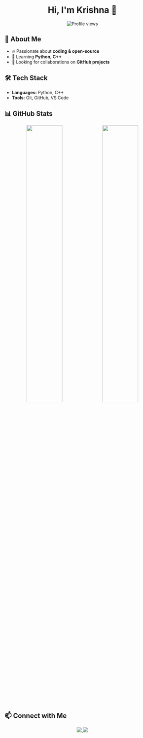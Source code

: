 <h1 align="center">Hi, I'm Krishna 👋</h1>

<p align="center">
  <img src="https://komarev.com/ghpvc/?username=krrishray&color=blue" alt="Profile views"/>
</p>

## 🚀 About Me  
- 🔥 Passionate about **coding & open-source**  
- 🌱 Learning **Python, C++**  
- 🤝 Looking for collaborations on **GitHub projects**  

## 🛠️ Tech Stack  
- **Languages:** Python, C++  
- **Tools:** Git, GitHub, VS Code  

## 📊 GitHub Stats  
<p align="center">
  <img src="https://github-readme-stats.vercel.app/api?username=krrishray&show_icons=true&theme=radical" width="48%" />
  <img src="https://github-readme-streak-stats.herokuapp.com/?user=krrishray&theme=radical" width="48%" />
</p>

## 📫 Connect with Me  
<p align="center">
  <a href="https://github.com/krrishray">
    <img src="https://img.shields.io/badge/GitHub-000?style=for-the-badge&logo=github" />
  </a>
  <a href="[https://linkedin.com/in/your-profile](https://www.linkedin.com/in/me/)">
    <img src="https://img.shields.io/badge/LinkedIn-0077B5?style=for-the-badge&logo=linkedin" />
  </a>
</p>

<!---
krrishray/krrishray is a ✨ special ✨ repository because its `README.md` (this file) appears on your GitHub profile.
You can click the Preview link to take a look at your changes.
--->
